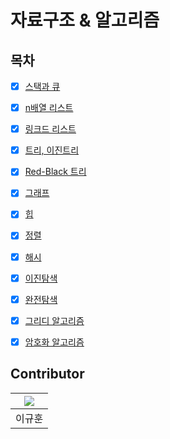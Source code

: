 # 자료구조 & 알고리즘

## 목차

* [x] [스택과 큐]()

* [x] [n배열 리스트]()

* [x] [링크드 리스트]()

* [x] [트리, 이진트리]()

* [x] [Red-Black 트리]()

* [x] [그래프]()

* [x] [힙]()

* [x] [정렬]()

* [x] [해시]()

* [x] [이진탐색]()

* [x] [완전탐색]()

* [x] [그리디 알고리즘]()

* [x] [암호화 알고리즘]()

## Contributor

|[![](https://github.com/Lee-Kyuhwun.png?width=200px)](https://github.com/Lee-Kyuhwun)
|:---:|
| 이규훈 |